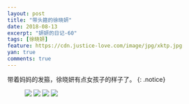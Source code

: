 ```yaml
---
layout: post
title: "带头箍的徐晓妍"
date: 2018-08-13
excerpt: "妍妍的日记-60"
tags: [徐晓妍]
feature: https://cdn.justice-love.com/image/jpg/xktp.jpg
yan: true
comments: true
---
```

带着妈妈的发箍，徐晓妍有点女孩子的样子了。
{: .notice}
<figure>
    <img src="{{ site.staticUrl }}/yanyan/image/tougu1.jpg" />
    <img src="{{ site.staticUrl }}/yanyan/image/tougu2.jpg" />
    <img src="{{ site.staticUrl }}/yanyan/image/tougu3.jpg" />
    <img src="{{ site.staticUrl }}/yanyan/image/tougu4.jpg" />
</figure>
